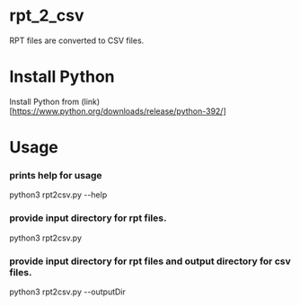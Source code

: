 # rpt_2_csv
RPT files are converted to CSV files.


# Install Python
Install Python from (link)[https://www.python.org/downloads/release/python-392/]

# Usage

### prints help for usage
python3 rpt2csv.py --help


### provide input directory for rpt files.
python3 rpt2csv.py <Absolute Directory Path for rpt files>


### provide input directory for rpt files and output directory for csv files.
python3 rpt2csv.py <Absolute Directory Path for input rpt files> --outputDir <Absolute Directory Path for csv files>
